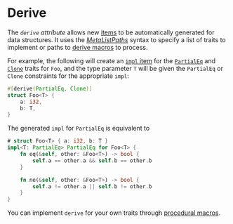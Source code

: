 # Derive

The *`derive` attribute* allows new [items] to be automatically generated for
data structures. It uses the [_MetaListPaths_] syntax to specify a list of
traits to implement or paths to [derive macros] to process.

For example, the following will create an [`impl` item] for the
[`PartialEq`] and [`Clone`] traits for `Foo`, and the type parameter `T` will be
given the `PartialEq` or `Clone` constraints for the appropriate `impl`:

```rust
#[derive(PartialEq, Clone)]
struct Foo<T> {
    a: i32,
    b: T,
}
```

The generated `impl` for `PartialEq` is equivalent to

```rust
# struct Foo<T> { a: i32, b: T }
impl<T: PartialEq> PartialEq for Foo<T> {
    fn eq(&self, other: &Foo<T>) -> bool {
        self.a == other.a && self.b == other.b
    }

    fn ne(&self, other: &Foo<T>) -> bool {
        self.a != other.a || self.b != other.b
    }
}
```

You can implement `derive` for your own traits through [procedural macros].

[_MetaListPaths_]: ../../attributes.md#meta-item-attribute-syntax
[`Clone`]: ../../../std/clone/trait.Clone.html
[`PartialEq`]: ../../../std/cmp/trait.PartialEq.html
[`impl` item]: ../../items/implementations.md
[items]: ../../items.md
[derive macros]: ../../procedural-macros.md#derive-macros
[procedural macros]: ../../procedural-macros.md#derive-macros
